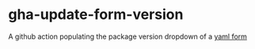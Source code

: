 # gha-update-form-version

A github action populating the package version dropdown of a [yaml form](https://docs.github.com/en/communities/using-templates-to-encourage-useful-issues-and-pull-requests/syntax-for-issue-forms)
